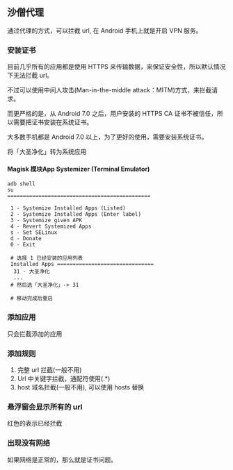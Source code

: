 ## 沙僧代理
通过代理的方式，可以拦截 url, 在 Android 手机上就是开启 VPN 服务。

### 安装证书
目前几乎所有的应用都是使用 HTTPS 来传输数据，来保证安全性，所以默认情况下无法拦截 url。  

不过可以使用中间人攻击(Man-in-the-middle attack：MITM)方式，来拦截请求。  

而更严格的是，从 Android 7.0 之后，用户安装的 HTTPS CA 证书不被信任，所以需要把证书安装在系统证书。  

大多数手机都是 Android 7.0 以上，为了更好的使用，需要安装系统证书。

将「大圣净化」转为系统应用
#### Magisk 模块App Systemizer (Terminal Emulator)
``` shell
adb shell
su
==============================================

 1 - Systemize Installed Apps (Listed)
 2 - Systemize Installed Apps (Enter label) 
 3 - Systemize given APK
 4 - Revert Systemized Apps
 s - Set SELinux
 d - Donate
 0 - Exit
 
 # 选择 1 已经安装的应用列表
 Installed Apps ===============================
  31 - 大圣净化
  ...
 # 然后选「大圣净化」-> 31
 
 # 移动完成后重启
```
### 添加应用
只会拦截添加的应用
### 添加规则
1. 完整 url 拦截(一般不用)
2. Url 中关键字拦截，通配符使用(.*)
3. host 域名拦截(一般不用), 可以使用 hosts 替换

### 悬浮窗会显示所有的 url
红色的表示已经拦截

### 出现没有网络
如果网络是正常的，那么就是证书问题。